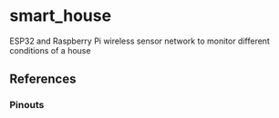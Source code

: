 # smart_house

ESP32 and Raspberry Pi wireless sensor network to monitor different conditions of a house

## References

### Pinouts

